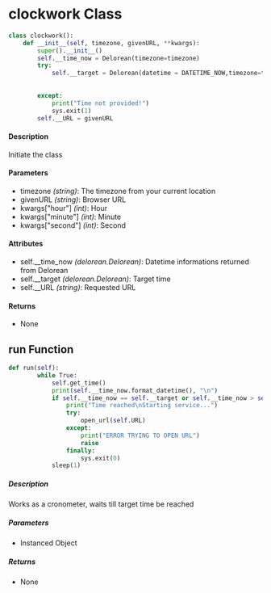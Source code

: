 # clockwork Class
```python
class clockwork():
    def __init__(self, timezone, givenURL, **kwargs):
        super().__init__()
        self.__time_now = Delorean(timezone=timezone)
        try:
            self.__target = Delorean(datetime = DATETIME_NOW,timezone=timezone).replace(hour = kwargs["hour"],
                                                                                    minute = kwargs["minute"],
                                                                                    second = kwargs["second"])
        except:
            print("Time not provided!")
            sys.exit(1)
        self.__URL = givenURL
```
#### Description
Initiate the class


#### Parameters
- timezone *(string)*: The timezone from your current location
- givenURL *(string)*: Browser URL
- kwargs["hour"] *(int)*: Hour
- kwargs["minute"] *(int)*: Minute
- kwargs["second"] *(int)*: Second

#### Attributes
- self.__time_now *(delorean.Delorean)*: Datetime informations returned from Delorean
- self.__target *(delorean.Delorean)*: Target time
- self.__URL *(string)*: Requested URL

#### Returns
- None

## run Function
```python
def run(self):
        while True:
            self.get_time()
            print(self.__time_now.format_datetime(), "\n")
            if self.__time_now == self.__target or self.__time_now > self.__target: 
                print("Time reached\nStarting service...")
                try:
                    open_url(self.URL)
                except:
                    print("ERROR TRYING TO OPEN URL")
                    raise
                finally:
                    sys.exit(0)
            sleep(1)
```
##### Description
Works as a cronometer, waits till target time be reached

##### Parameters
- Instanced Object

##### Returns
- None
